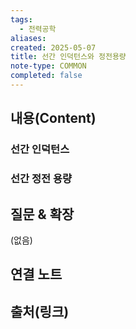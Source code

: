 ```yaml
---
tags:
  - 전력공학
aliases: 
created: 2025-05-07
title: 선간 인덕턴스와 정전용량
note-type: COMMON
completed: false
---
```


## 내용(Content)

### 선간 인덕턴스

### 선간 정전 용량

## 질문 & 확장

(없음)

## 연결 노트

## 출처(링크)

